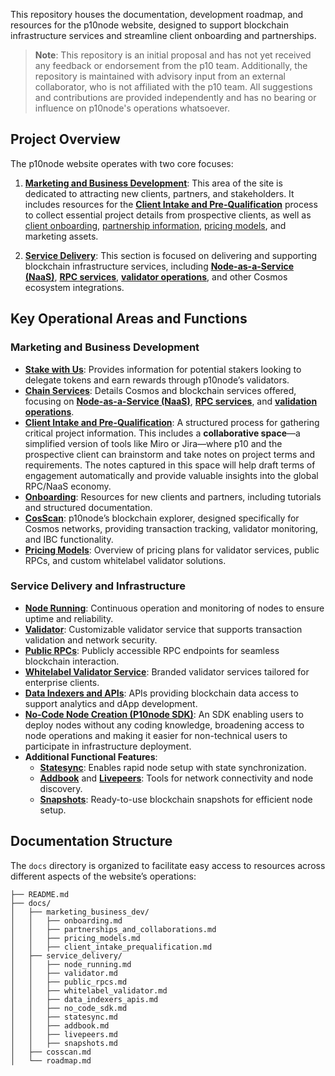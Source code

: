 This repository houses the documentation, development roadmap, and resources for the p10node website, designed to support blockchain infrastructure services and streamline client onboarding and partnerships.

> **Note**: This repository is an initial proposal and has not yet received any feedback or endorsement from the p10 team. Additionally, the repository is maintained with advisory input from an external collaborator, who is not affiliated with the p10 team. All suggestions and contributions are provided independently and has no bearing or influence on p10node's operations whatsoever.

## Project Overview

The p10node website operates with two core focuses:

1. **[Marketing and Business Development](docs/marketing_business_dev/)**: This area of the site is dedicated to attracting new clients, partners, and stakeholders. It includes resources for the **[Client Intake and Pre-Qualification](docs/marketing_business_dev/client_intake_prequalification.md)** process to collect essential project details from prospective clients, as well as [client onboarding](docs/marketing_business_dev/onboarding.md), [partnership information](docs/marketing_business_dev/partnerships_and_collaborations.md), [pricing models](docs/marketing_business_dev/pricing_models.md), and marketing assets.

2. **[Service Delivery](docs/service_delivery/)**: This section is focused on delivering and supporting blockchain infrastructure services, including **[Node-as-a-Service (NaaS)](docs/service_delivery/naas_services.md)**, **[RPC services](docs/service_delivery/public_rpcs.md)**, **[validator operations](docs/service_delivery/validator.md)**, and other Cosmos ecosystem integrations.

## Key Operational Areas and Functions

### Marketing and Business Development

- **[Stake with Us](docs/marketing_business_dev/stake_with_us.md)**: Provides information for potential stakers looking to delegate tokens and earn rewards through p10node’s validators.
- **[Chain Services](docs/service_delivery/)**: Details Cosmos and blockchain services offered, focusing on **[Node-as-a-Service (NaaS)](docs/service_delivery/naas_services.md)**, **[RPC services](docs/service_delivery/public_rpcs.md)**, and **[validation operations](docs/service_delivery/validator.md)**.
- **[Client Intake and Pre-Qualification](docs/marketing_business_dev/client_intake_prequalification.md)**: A structured process for gathering critical project information. This includes a **collaborative space**—a simplified version of tools like Miro or Jira—where p10 and the prospective client can brainstorm and take notes on project terms and requirements. The notes captured in this space will help draft terms of engagement automatically and provide valuable insights into the global RPC/NaaS economy.
- **[Onboarding](docs/marketing_business_dev/onboarding.md)**: Resources for new clients and partners, including tutorials and structured documentation.
- **[CosScan](docs/cosscan.md)**: p10node’s blockchain explorer, designed specifically for Cosmos networks, providing transaction tracking, validator monitoring, and IBC functionality.
- **[Pricing Models](docs/marketing_business_dev/pricing_models.md)**: Overview of pricing plans for validator services, public RPCs, and custom whitelabel validator solutions.

### Service Delivery and Infrastructure

- **[Node Running](docs/service_delivery/node_running.md)**: Continuous operation and monitoring of nodes to ensure uptime and reliability.
- **[Validator](docs/service_delivery/validator.md)**: Customizable validator service that supports transaction validation and network security.
- **[Public RPCs](docs/service_delivery/public_rpcs.md)**: Publicly accessible RPC endpoints for seamless blockchain interaction.
- **[Whitelabel Validator Service](docs/service_delivery/whitelabel_validator.md)**: Branded validator services tailored for enterprise clients.
- **[Data Indexers and APIs](docs/service_delivery/data_indexers_apis.md)**: APIs providing blockchain data access to support analytics and dApp development.
- **[No-Code Node Creation (P10node SDK)](docs/service_delivery/no_code_sdk.md)**: An SDK enabling users to deploy nodes without any coding knowledge, broadening access to node operations and making it easier for non-technical users to participate in infrastructure deployment.
- **Additional Functional Features**:
  - **[Statesync](docs/service_delivery/statesync.md)**: Enables rapid node setup with state synchronization.
  - **[Addbook](docs/service_delivery/addbook.md)** and **[Livepeers](docs/service_delivery/livepeers.md)**: Tools for network connectivity and node discovery.
  - **[Snapshots](docs/service_delivery/snapshots.md)**: Ready-to-use blockchain snapshots for efficient node setup.

## Documentation Structure

The `docs` directory is organized to facilitate easy access to resources across different aspects of the website’s operations:

```
├── README.md
├── docs/
│   ├── marketing_business_dev/
│   │   ├── onboarding.md
│   │   ├── partnerships_and_collaborations.md
│   │   ├── pricing_models.md
│   │   ├── client_intake_prequalification.md
│   ├── service_delivery/
│   │   ├── node_running.md
│   │   ├── validator.md
│   │   ├── public_rpcs.md
│   │   ├── whitelabel_validator.md
│   │   ├── data_indexers_apis.md
│   │   ├── no_code_sdk.md
│   │   ├── statesync.md
│   │   ├── addbook.md
│   │   ├── livepeers.md
│   │   ├── snapshots.md
│   ├── cosscan.md
│   └── roadmap.md
```
